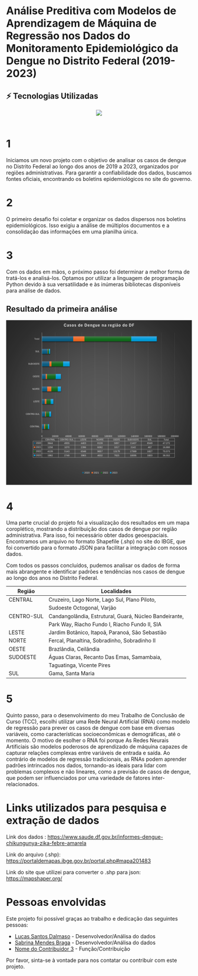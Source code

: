 ﻿# Análise Preditiva com Modelos de Aprendizagem de Máquina de Regressão nos Dados do Monitoramento Epidemiológico da Dengue no Distrito Federal (2019-2023)

 
## ⚡ Tecnologias Utilizadas

<div align="center">
  <img src="https://skillicons.dev/icons?i=py"></img>
</div>
<br>

# 1
Iniciamos um novo projeto com o objetivo de analisar os casos de dengue no Distrito Federal ao longo dos anos de 2019 a 2023, organizados por regiões administrativas. Para garantir a confiabilidade dos dados, buscamos fontes oficiais, encontrando os boletins epidemiológicos no site do governo.

# 2
O primeiro desafio foi coletar e organizar os dados dispersos nos boletins epidemiológicos. Isso exigiu a análise de múltiplos documentos e a consolidação das informações em uma planilha única.

# 3
Com os dados em mãos, o próximo passo foi determinar a melhor forma de tratá-los e analisá-los. Optamos por utilizar a linguagem de programação Python devido à sua versatilidade e às inúmeras bibliotecas disponíveis para análise de dados.

## Resultado da primeira análise

![alt text](imgs/image.png)

# 4
Uma parte crucial do projeto foi a visualização dos resultados em um mapa coroplético, mostrando a distribuição dos casos de dengue por região administrativa. Para isso, foi necessário obter dados geoespaciais. Encontramos um arquivo no formato Shapefile (.shp) no site do IBGE, que foi convertido para o formato JSON para facilitar a integração com nossos dados.

Com todos os passos concluídos, pudemos analisar os dados de forma mais abrangente e identificar padrões e tendências nos casos de dengue ao longo dos anos no Distrito Federal.

| Região      | Localidades                                         |
|-------------|-----------------------------------------------------|
| CENTRAL     | Cruzeiro, Lago Norte, Lago Sul, Plano Piloto,      |
|             | Sudoeste Octogonal, Varjão                          |
| CENTRO-SUL  | Candangolândia, Estrutural, Guará, Núcleo Bandeirante, |
|             | Park Way, Riacho Fundo I, Riacho Fundo II, SIA     |
| LESTE       | Jardim Botânico, Itapoã, Paranoá, São Sebastião   |
| NORTE       | Fercal, Planaltina, Sobradinho, Sobradinho II     |
| OESTE       | Brazlândia, Ceilândia                               |
| SUDOESTE    | Águas Claras, Recanto Das Emas, Samambaia,         |
|             | Taguatinga, Vicente Pires                          |
| SUL         | Gama, Santa Maria                                   |

# 5
Quinto passo, para o desenvolvimento do meu Trabalho de Conclusão de Curso (TCC), escolhi utilizar uma Rede Neural Artificial (RNA) como modelo de regressão para prever os casos de dengue com base em diversas variáveis, como características socioeconômicas e demográficas, até o momento. O motivo de esolher o RNA foi porque As Redes Neurais Artificiais são modelos poderosos de aprendizado de máquina capazes de capturar relações complexas entre variáveis de entrada e saída. Ao contrário de modelos de regressão tradicionais, as RNAs podem aprender padrões intrincados nos dados, tornando-as ideais para lidar com problemas complexos e não lineares, como a previsão de casos de dengue, que podem ser influenciados por uma variedade de fatores inter-relacionados.

# Links utilizados para pesquisa e extração de dados
Link dos dados : https://www.saude.df.gov.br/informes-dengue-chikungunya-zika-febre-amarela

Link do arquivo (.shp): https://portaldemapas.ibge.gov.br/portal.php#mapa201483

Link do site que utilizei para converter o .shp para json: https://mapshaper.org/

# Pessoas envolvidas 

Este projeto foi possível graças ao trabalho e dedicação das seguintes pessoas:

- [Lucas Santos Dalmaso](https://github.com/07Dalmaso) - Desenvolvedor/Análisa do dados
- [Sabrina Mendes Braga](https://github.com/contribuidor2) - Desenvolvedor/Análisa do dados
- [Nome do Contribuidor 3](https://github.com/contribuidor3) - Função/Contribuição

Por favor, sinta-se à vontade para nos contatar ou contribuir com este projeto.
